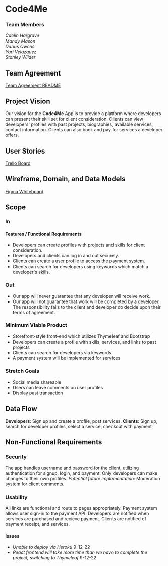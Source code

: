 # Code4Me

### Team Members
*Caelin Hargrave*   
*Mandy Mason*   
*Darius Owens*   
*Yari Velazquez*   
*Stanley Wilder*   

## Team Agreement

[Team Agreement README](https://github.com/mnmason86/401-Midterm-Team-Agreement/blob/main/README.md)

## Project Vision

Our vision for the **Code4Me** App is to provide a platform where developers can present their skill set for client consideration. Clients can view developers' profiles with past projects, biographies, available services, contact information. Clients can also book and pay for services a developer offers. 

## User Stories

[Trello Board](https://trello.com/b/z3n43ytG/code4me)

## Wireframe, Domain, and Data Models

[Figma Whiteboard](https://www.figma.com/file/CBC2hhkoM7X1tF8JKH8KCi/Code4Me-Wireframe%2C-Domain-Model%2C-DB-Model?node-id=0%3A1)

## Scope
### In
#### Features / Functional Requirements
- Developers can create profiles with projects and skills for client consideration.
- Developers and clients can log in and out securely.
- Clients can create a user profile to access the payment system.
- Clients can search for developers using keywords which match a developer's skills.

### Out
- Our app will never guarantee that any developer will receive work.
- Our app will not guarantee that work will be completed by a developer. 
The responsibility falls to the client and developer do decide upon their terms of agreement.

### Minimum Viable Product
- Storefront-style front-end which utilizes Thymeleaf and Bootstrap
- Developers can create a profile with skills, services, and links to past projects
- Clients can search for developers via keywords
- A payment system will be implemented for services

### Stretch Goals
- Social media shareable
- Users can leave comments on user profiles
- Display past transaction

## Data Flow

**Developers**: Sign up and create a profile, post services.
**Clients**: Sign up, search for developer profiles, select a service, checkout with payment

## Non-Functional Requirements

### Security
The app handles username and password for the client, utilizing authentication for signup, login, and payment. Only developers can make changes to their own profiles. *Potential future implementation*: Moderation system for client comments.

### Usability
All links are functional and route to pages appropriately. Payment system allows user sign-in to the payment API. Developers are notified when services are purchased and recieve payment. Clients are notified of payment receipt, and services.

#### Issues
- *Unable to deploy via Heroku* 9-12-22
- *React frontend will take more time than we have to complete the project, switching to Thymeleaf* 9-12-22
